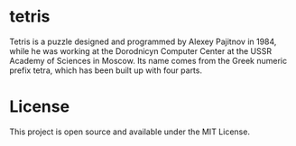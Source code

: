 # tetris

Tetris is a puzzle designed and programmed by Alexey Pajitnov in 1984, while he was working at the Dorodnicyn Computer Center at the USSR Academy of Sciences in Moscow. Its name comes from the Greek numeric prefix tetra, which has been built up with four parts.

# License

This project is open source and available under the MIT License.
